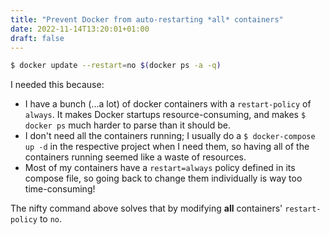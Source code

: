 ```yaml
---
title: "Prevent Docker from auto-restarting *all* containers"
date: 2022-11-14T13:20:01+01:00
draft: false
---
```


```sh
$ docker update --restart=no $(docker ps -a -q)
```

I needed this because:

* I have a bunch (...a lot) of docker containers with a `restart-policy` of `always`. It makes Docker startups resource-consuming, and makes `$ docker ps` much harder to parse than it should be.
* I don't need all the containers running; I usually do a `$ docker-compose up -d` in the respective project when I need them, so having all of the containers running seemed like a waste of resources.
* Most of my containers have a `restart=always` policy defined in its compose file, so going back to change them individually is way too time-consuming!

The nifty command above solves that by modifying **all** containers' `restart-policy` to `no`.
